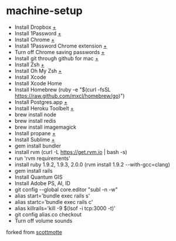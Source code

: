 machine-setup
=============
+ Install Dropbox [+](https://www.dropbox.com/)
+ Install 1Password [+](https://agilebits.com/onepassword/mac)
+ Install Chrome [+](https://www.google.com/intl/en/chrome/browser/)
+ Install 1Password Chrome extension [+](https://agilebits.com/extensions/mac/index.html)
+ Turn off Chrome saving passwords [+](chrome://settings/)
+ Install git through github for mac [+](http://mac.github.com/)
+ Install Zsh [+](http://sourceforge.net/projects/zsh/files/)
+ Install Oh My Zsh [+](https://github.com/robbyrussell/oh-my-zsh)
+ Install Xcode
+ Install Xcode Home
+ Install Homebrew (ruby -e "$(curl -fsSL https://raw.github.com/mxcl/homebrew/go)")
+ Install Postgres.app [+](http://postgresapp.com/)
+ Install Heroku Toolbelt [+](https://toolbelt.heroku.com/)
+ brew install node
+ brew install redis
+ brew install imagemagick
+ Install propane [+](http://propaneapp.com/)
+ Install Sublime [+](http://www.sublimetext.com/)
+ gem install bundler
+ install rvm (curl -L https://get.rvm.io | bash -s)
+ run 'rvm requirements'
+ install ruby 1.9.2, 1.9.3, 2.0.0 (rvm install 1.9.2 --with-gcc=clang)
+ gem install rails
+ Install Quantum GIS
+ Install Adobe PS, AI, ID
+ git config --global core.editor "subl -n -w"
+ alias start='bundle exec rails s'
+ alias startc='bundle exec rails c'
+ alias killrails='kill -9 $(lsof -i tcp:3000 -t)'
+ git config alias.co checkout
+ Turn off volume sounds

forked from [scottmotte](https://github.com/scottmotte/machine-setup)

